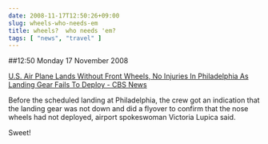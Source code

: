 ```yaml
---
date: 2008-11-17T12:50:26+09:00
slug: wheels-who-needs-em
title: wheels?  who needs 'em?
tags: [ "news", "travel" ]
---
```


##12:50 Monday 17 November 2008

[U.S. Air Plane Lands Without Front Wheels, No Injuries In Philadelphia As Landing Gear Fails To Deploy - CBS News](https://www.cbsnews.com/stories/2008/11/16/national/main4607959.shtml?source=RSSattr=HOME_4607959)  


>   
Before the scheduled landing at Philadelphia, the crew got an indication that the landing gear was not down and did a flyover to confirm that the nose wheels had not deployed, airport spokeswoman Victoria Lupica said.  


  
  
Sweet!
